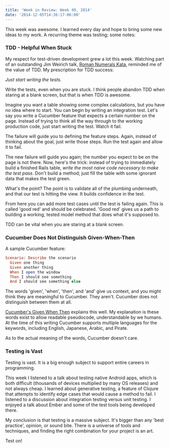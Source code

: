 ```yaml
---
title: 'Week in Review: Week 49, 2014'
date: '2014-12-05T14:36:17-06:00'
---
```


This week was awesome.  I learned every day and hope to bring some new ideas to
my work.  A recurring theme was testing; some notes:

### TDD - Helpful When Stuck

My respect for test-driven development grew a lot this week.  Watching part of
an outstanding Jim Weirich talk, <a
href='https://www.youtube.com/watch?v=983zk0eqYLY'>Roman Numerals Kata</a>,
reminded me of the value of TDD.  My prescription for TDD success:

<em>Just start writing the tests.</em>

Write the tests, even when you are stuck. I think people abandon TDD when
staring at a blank screen, but that is when TDD is awesome.

Imagine you want a table showing some complex calculations, but you have no
idea where to start. You can begin by writing an integration test. Let's say
you write a Cucumber feature that expects a certain number on the page.
Instead of trying to think all the way through to the working production code,
just start writing the test.  Watch it fail.

The failure will guide you to defining the feature steps. Again, instead of
thinking about the goal, just write those steps.  Run the test again and allow
it to fail.

The new failure will guide you again; the number you expect to be on the page
is not there.  Now, here's the trick: instead of trying to immediately build a
finished Rails table, <em>write the most naive code necessary to make the test
pass</em>.  Don't build a method; just fill the table with some ignorant data
that makes the test green.

What's the point?  The point is to validate all of the plumbing underneath, and
that our test is hitting the view.  It builds confidence in the test.

From here you can add more test cases until the test is failing again.  This is
called 'good red' and should be celebrated.  'Good red' gives us a path to
building a working, tested model method that does what it's supposed to.

TDD can be vital when you are staring at a blank screen.

### Cucumber Does Not Distinguish Given-When-Then

A sample Cucumber feature:

```ruby
Scenario: Describe the scenario
  Given one thing
  Given another thing
  When I open the window
  Then I should see something
  And I should see something else
```

The words 'given', 'when', 'then', and 'and' give us context, and you might
think they are meaningful to Cucumber.  They aren't.  Cucumber does not
distinguish between them at all.

<a href='https://github.com/cucumber/cucumber/wiki/Given-When-Then'>Cucumber's
Given When Then</a> explains this well. My explanation is these words exist to
allow readable pseudocode, understandable by we humans. At the time of this
writing Cucumber supports multiple languages for the keywords, including
English, Japanese, Arabic, and Pirate.

As to the actual meaning of the words, Cucumber doesn't care.

### Testing is Vast

Testing is vast. It is a big enough subject to support entire careers in programming.

This week I listened to a talk about testing native Android apps, which is both
difficult (thousands of devices multiplied by many OS releases) and not always
cheap. I learned about generative testing, a feature of Clojure that attempts
to identify edge cases that would cause a method to fail. I listened to a
discussion about integration testing versus unit testing. I enjoyed a talk
about Ember and some of the test tools being developed there.

My conclusion is that testing is a massive subject. It's bigger than any 'best
practice', opinion, or sound bite.  There is a universe of tools and
techniques, and finding the right combination for your project is an art.

Test on!
